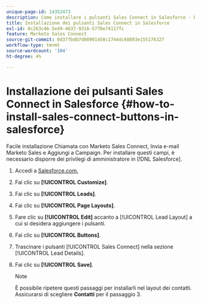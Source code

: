 ```yaml
---
unique-page-id: 14352473
description: Come installare i pulsanti Sales Connect in Salesforce - Documentazione Marketo - Documentazione del prodotto
title: Installazione dei pulsanti Sales Connect in Salesforce
exl-id: 8c263c46-5e49-4637-9316-5770e74117fc
feature: Marketo Sales Connect
source-git-commit: 0d37fbdb7d08901458c1744dc68893e155176327
workflow-type: tm+mt
source-wordcount: '104'
ht-degree: 4%

---
```


# Installazione dei pulsanti Sales Connect in Salesforce {#how-to-install-sales-connect-buttons-in-salesforce}

Facile installazione Chiamata con Marketo Sales Connect, Invia e-mail Marketo Sales e Aggiungi a Campaign. Per installare questi campi, è necessario disporre dei privilegi di amministratore in [!DNL Salesforce].

1. Accedi a [Salesforce.com.](https://salesforce.com)
1. Fai clic su **[!UICONTROL Customize]**.
1. Fai clic su **[!UICONTROL Leads]**.
1. Fai clic su **[!UICONTROL Page Layouts]**.
1. Fare clic su **[!UICONTROL Edit]** accanto a [!UICONTROL Lead Layout] a cui si desidera aggiungere i pulsanti.
1. Fai clic su **[!UICONTROL Buttons]**.
1. Trascinare i pulsanti [!UICONTROL Sales Connect] nella sezione [!UICONTROL Lead Details].
1. Fai clic su **[!UICONTROL Save]**.

   >[!NOTE]
   >
   >È possibile ripetere questi passaggi per installarli nel layout dei contatti. Assicurarsi di scegliere **Contatti** per il passaggio 3.
